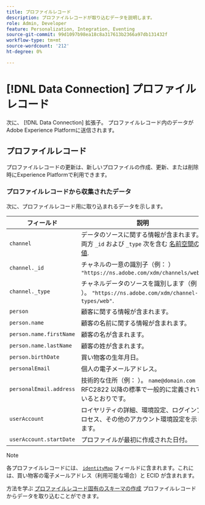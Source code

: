 ```yaml
---
title: プロファイルレコード
description: プロファイルレコードが取り込むデータを説明します。
role: Admin, Developer
feature: Personalization, Integration, Eventing
source-git-commit: 99d1097b98ea18c8a317613b2366a97db131432f
workflow-type: tm+mt
source-wordcount: '212'
ht-degree: 0%

---
```


# [!DNL Data Connection] プロファイルレコード

次に、 [!DNL Data Connection] 拡張子。 プロファイルレコード内のデータがAdobe Experience Platformに送信されます。

## プロファイルレコード

プロファイルレコードの更新は、新しいプロファイルの作成、更新、または削除時にExperience Platformで利用できます。

### プロファイルレコードから収集されたデータ

次に、プロファイルレコード用に取り込まれるデータを示します。

| フィールド | 説明 |
|---|---|
| `channel` | データのソースに関する情報が含まれます。 両方 `_id` および `_type` 次を含む [名前空間の値](https://experienceleague.adobe.com/docs/experience-platform/xdm/schema/namespaces.html). |
| `channel._id` | チャネルの一意の識別子（例： ） `"https://ns.adobe.com/xdm/channels/web"`. |
| `channel._type` | チャネルデータのソースを識別します（例： ）。 `"https://ns.adobe.com/xdm/channel-types/web"`. |
| `person` | 顧客に関する情報が含まれます。 |
| `person.name` | 顧客の名前に関する情報が含まれます。 |
| `person.name.firstName` | 顧客の名が含まれます。 |
| `person.name.lastName` | 顧客の姓が含まれます。 |
| `person.birthDate` | 買い物客の生年月日。 |
| `personalEmail` | 個人の電子メールアドレス。 |
| `personalEmail.address` | 技術的な住所（例： ）。 `name@domain.com` RFC2822 以降の標準で一般的に定義されているとおりです。 |
| `userAccount` | ロイヤリティの詳細、環境設定、ログインプロセス、その他のアカウント環境設定を示します。 |
| `userAccount.startDate` | プロファイルが最初に作成された日付。 |

>[!NOTE]
>
>各プロファイルレコードには、 [`identityMap`](https://experienceleague.adobe.com/docs/experience-platform/xdm/field-groups/profile/identitymap.html) フィールドに含まれます。これには、買い物客の電子メールアドレス（利用可能な場合）と ECID が含まれます。

方法を学ぶ [プロファイルレコード固有のスキーマの作成](profile-data.md) プロファイルレコードからデータを取り込むことができます。
